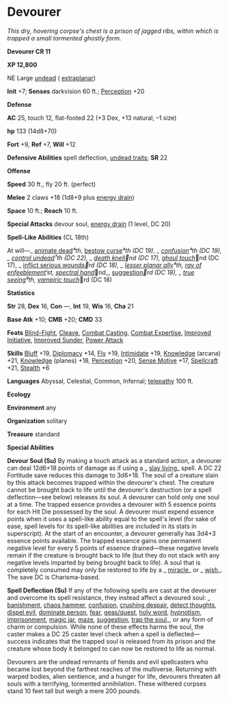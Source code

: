 # Devourer

_This dry, hovering corpse's chest is a prison of jagged ribs, within which is trapped a small tormented ghostly form._

**Devourer CR 11**

**XP 12,800**

NE Large [undead](creatureTypes#_undead) ( [extraplanar](creatureTypes#_extraplanar-subtype))

**Init** +7; **Senses** darkvision 60 ft.; [Perception](../skills/perception#_perception) +20

**Defense**

**AC** 25, touch 12, flat-footed 22 (+3 Dex, +13 natural, –1 size)

**hp** 133 (14d8+70)

**Fort** +9, **Ref** +7, **Will** +12

**Defensive Abilities** spell deflection, [undead traits](universalMonsterRules#_undead-traits); **SR** 22

**Offense**

**Speed** 30 ft., fly 20 ft. (perfect)

**Melee** 2 claws +18 (1d8+9 plus [energy drain](universalMonsterRules#_energy-drain))

**Space** 10 ft.; **Reach** 10 ft.

**Special Attacks** devour soul, [energy drain](universalMonsterRules#_energy-drain) (1 level, DC 20)

**Spell-Like Abilities** (CL 18th)

At will—_ [animate dead](../spells/animateDead#_animate-dead)_⁴th_, [bestow curse](../spells/bestowCurse#_bestow-curse)_⁴th (DC 19), _ [confusion](../spells/confusion#_confusion)_⁴th (DC 19), _ [control undead](../spells/controlUndead#_control-undead)_⁷th (DC 22), _ [death knell](../spells/deathKnell#_death-knell)_⁲nd (DC 17)_, [ghoul touch](../spells/ghoulTouch#_ghoul-touch)_⁲nd (DC 17), _ [inflict serious wounds](../spells/inflictSeriousWounds#_inflict-serious-wounds)_⁳rd (DC 18), _ [lesser planar ally](../spells/planarAlly#_planar-ally-lesser)_⁴th_, [ray of enfeeblement](../spells/rayOfEnfeeblement#_ray-of-enfeeblement)_ⁱst_, [spectral hand](../spells/spectralHand#_spectral-hand)_⁲nd_, [suggestion](../spells/suggestion#_suggestion)_⁳rd (DC 18), _ [true seeing](../spells/trueSeeing#_true-seeing)_⁶th_, [vampiric touch](../spells/vampiricTouch#_vampiric-touch)_⁳rd (DC 18)

**Statistics**

**Str** 28, **Dex** 16, **Con** —, **Int** 19, **Wis** 16, **Cha** 21

**Base Atk** +10; **CMB** +20; **CMD** 33

**Feats** [Blind-Fight](../feats#_blind-fight), [Cleave](../feats#_cleave), [Combat Casting](../feats#_combat-casting), [Combat Expertise](../feats#_combat-expertise), [Improved Initiative](../feats#_improved-initiative), [Improved Sunder](../feats#_improved-sunder), [Power Attack](../feats#_power-attack)

**Skills** [Bluff](../skills/bluff#_bluff) +19, [Diplomacy](../skills/diplomacy#_diplomacy) +14, [Fly](../skills/fly#_fly) +19, [Intimidate](../skills/intimidate#_intimidate) +19, [Knowledge](../skills/knowledge#_knowledge) (arcana) +21, [Knowledge](../skills/knowledge#_knowledge) (planes) +18, [Perception](../skills/perception#_perception) +20, [Sense Motive](../skills/senseMotive#_sense-motive) +17, [Spellcraft](../skills/spellcraft#_spellcraft) +21, [Stealth](../skills/stealth#_stealth) +6

**Languages** Abyssal, Celestial, Common, Infernal; [telepathy](universalMonsterRules#_telepathy) 100 ft.

**Ecology**

**Environment** any

**Organization** solitary

**Treasure** standard

**Special Abilities**

**Devour Soul (Su)** By making a touch attack as a standard action, a devourer can deal 12d6+18 points of damage as if using a _ [slay living](../spells/slayLiving#_slay-living)_ spell. A DC 22 Fortitude save reduces this damage to 3d6+18. The soul of a creature slain by this attack becomes trapped within the devourer's chest. The creature cannot be brought back to life until the devourer's destruction (or a spell deflection—see below) releases its soul. A devourer can hold only one soul at a time. The trapped essence provides a devourer with 5 essence points for each Hit Die possessed by the soul. A devourer must expend essence points when it uses a spell-like ability equal to the spell's level (for sake of ease, spell levels for its spell-like abilities are included in its stats in superscript). At the start of an encounter, a devourer generally has 3d4+3 essence points available. The trapped essence gains one permanent negative level for every 5 points of essence drained—these negative levels remain if the creature is brought back to life (but they do not stack with any negative levels imparted by being brought back to life). A soul that is completely consumed may only be restored to life by a _ [miracle](../spells/miracle#_miracle)_ or _ [wish](../spells/wish#_wish)_. The save DC is Charisma-based.

**Spell Deflection (Su)** If any of the following spells are cast at the devourer and overcome its spell resistance, they instead affect a devoured soul: _ [banishment](../spells/banishment#_banishment), [chaos hammer](../spells/chaosHammer#_chaos-hammer), [confusion](../spells/confusion#_confusion), [crushing despair](../spells/crushingDespair#_crushing-despair), [detect thoughts](../spells/detectThoughts#_detect-thoughts), [dispel evil](../spells/dispelEvil#_dispel-evil), [dominate person](../spells/dominatePerson#_dominate-person), [fear](../spells/fear#_fear), [geas/quest](../spells/geasQuest#_geas-quest), [holy word](../spells/holyWord#_holy-word), [hypnotism](../spells/hypnotism#_hypnotism), [imprisonment](../spells/imprisonment#_imprisonment), [magic jar](../spells/magicJar#_magic-jar), [maze](../spells/maze#_maze), [suggestion](../spells/suggestion#_suggestion), [trap the soul](../spells/trapTheSoul#_trap-the-soul)_, or any form of charm or compulsion. While none of these effects harms the soul, the caster makes a DC 25 caster level check when a spell is deflected—success indicates that the trapped soul is released from its prison and the creature whose body it belonged to can now be restored to life as normal.

Devourers are the undead remnants of fiends and evil spellcasters who became lost beyond the farthest reaches of the multiverse. Returning with warped bodies, alien sentience, and a hunger for life, devourers threaten all souls with a terrifying, tormented annihilation. These withered corpses stand 10 feet tall but weigh a mere 200 pounds.


